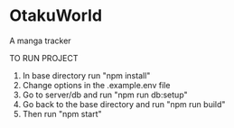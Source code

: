 # OtakuWorld
A manga tracker

TO RUN PROJECT
  1. In base directory run "npm install"
  2. Change options in the .example.env file
  3. Go to server/db and run "npm run db:setup"
  4. Go back to the base directory and run "npm run build"
  5. Then run "npm start"
  
